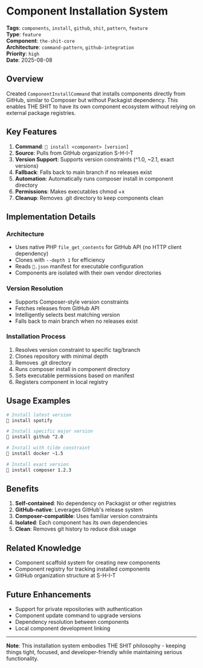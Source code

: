 # Component Installation System

**Tags**: `components`, `install`, `github`, `shit`, `pattern`, `feature`  
**Type**: `feature`  
**Component**: `the-shit-core`  
**Architecture**: `command-pattern`, `github-integration`  
**Priority**: `high`  
**Date**: 2025-08-08

## Overview

Created `ComponentInstallCommand` that installs components directly from GitHub, similar to Composer but without Packagist dependency. This enables THE SHIT to have its own component ecosystem without relying on external package registries.

## Key Features

1. **Command**: `💩 install <component> [version]`
2. **Source**: Pulls from GitHub organization S-H-I-T
3. **Version Support**: Supports version constraints (^1.0, ~2.1, exact versions)
4. **Fallback**: Falls back to main branch if no releases exist
5. **Automation**: Automatically runs composer install in component directory
6. **Permissions**: Makes executables chmod +x
7. **Cleanup**: Removes .git directory to keep components clean

## Implementation Details

### Architecture
- Uses native PHP `file_get_contents` for GitHub API (no HTTP client dependency)
- Clones with `--depth 1` for efficiency
- Reads `💩.json` manifest for executable configuration
- Components are isolated with their own vendor directories

### Version Resolution
- Supports Composer-style version constraints
- Fetches releases from GitHub API
- Intelligently selects best matching version
- Falls back to main branch when no releases exist

### Installation Process
1. Resolves version constraint to specific tag/branch
2. Clones repository with minimal depth
3. Removes .git directory
4. Runs composer install in component directory
5. Sets executable permissions based on manifest
6. Registers component in local registry

## Usage Examples

```bash
# Install latest version
💩 install spotify

# Install specific major version
💩 install github ^2.0

# Install with tilde constraint
💩 install docker ~1.5

# Install exact version
💩 install composer 1.2.3
```

## Benefits

1. **Self-contained**: No dependency on Packagist or other registries
2. **GitHub-native**: Leverages GitHub's release system
3. **Composer-compatible**: Uses familiar version constraints
4. **Isolated**: Each component has its own dependencies
5. **Clean**: Removes git history to reduce disk usage

## Related Knowledge

- Component scaffold system for creating new components
- Component registry for tracking installed components
- GitHub organization structure at S-H-I-T

## Future Enhancements

- Support for private repositories with authentication
- Component update command to upgrade versions
- Dependency resolution between components
- Local component development linking

---

**Note**: This installation system embodies THE SHIT philosophy - keeping things tight, focused, and developer-friendly while maintaining serious functionality.